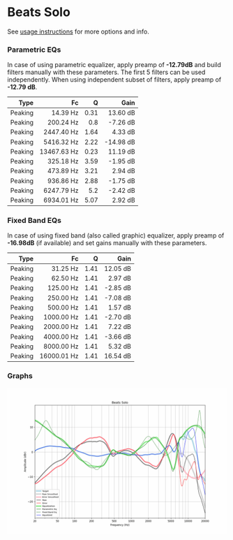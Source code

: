 # Beats Solo
See [usage instructions](https://github.com/jaakkopasanen/AutoEq#usage) for more options and info.

### Parametric EQs
In case of using parametric equalizer, apply preamp of **-12.79dB** and build filters manually
with these parameters. The first 5 filters can be used independently.
When using independent subset of filters, apply preamp of **-12.79 dB**.

| Type    | Fc          |    Q | Gain      |
|--------:|------------:|-----:|----------:|
| Peaking | 14.39 Hz    | 0.31 | 13.60 dB  |
| Peaking | 200.24 Hz   | 0.8  | -7.26 dB  |
| Peaking | 2447.40 Hz  | 1.64 | 4.33 dB   |
| Peaking | 5416.32 Hz  | 2.22 | -14.98 dB |
| Peaking | 13467.63 Hz | 0.23 | 11.19 dB  |
| Peaking | 325.18 Hz   | 3.59 | -1.95 dB  |
| Peaking | 473.89 Hz   | 3.21 | 2.94 dB   |
| Peaking | 936.86 Hz   | 2.88 | -1.75 dB  |
| Peaking | 6247.79 Hz  | 5.2  | -2.42 dB  |
| Peaking | 6934.01 Hz  | 5.07 | 2.92 dB   |

### Fixed Band EQs
In case of using fixed band (also called graphic) equalizer, apply preamp of **-16.98dB**
(if available) and set gains manually with these parameters.

| Type    | Fc          |    Q | Gain     |
|--------:|------------:|-----:|---------:|
| Peaking | 31.25 Hz    | 1.41 | 12.05 dB |
| Peaking | 62.50 Hz    | 1.41 | 2.97 dB  |
| Peaking | 125.00 Hz   | 1.41 | -2.85 dB |
| Peaking | 250.00 Hz   | 1.41 | -7.08 dB |
| Peaking | 500.00 Hz   | 1.41 | 1.57 dB  |
| Peaking | 1000.00 Hz  | 1.41 | -2.70 dB |
| Peaking | 2000.00 Hz  | 1.41 | 7.22 dB  |
| Peaking | 4000.00 Hz  | 1.41 | -3.66 dB |
| Peaking | 8000.00 Hz  | 1.41 | 5.32 dB  |
| Peaking | 16000.01 Hz | 1.41 | 16.54 dB |

### Graphs
![](./Beats%20Solo.png)